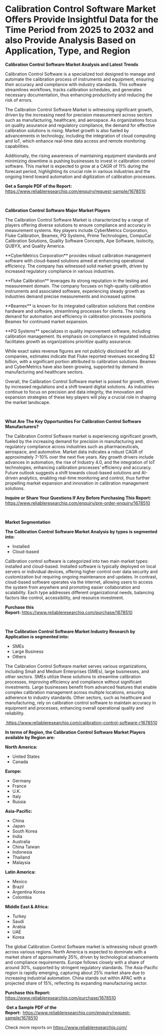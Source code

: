 <p><h1>Calibration Control Software Market Offers Provide Insightful Data for the Time Period from 2025 to 2032 and also Provide Analysis Based on Application, Type, and Region</h1></p><p><strong>Calibration Control Software Market Analysis and Latest Trends</strong></p>
<p><p>Calibration Control Software is a specialized tool designed to manage and automate the calibration process of instruments and equipment, ensuring their accuracy and compliance with industry standards. This software streamlines workflows, tracks calibration schedules, and generates necessary documentation, thus enhancing productivity and reducing the risk of errors.</p><p>The Calibration Control Software Market is witnessing significant growth, driven by the increasing need for precision measurement across sectors such as manufacturing, healthcare, and aerospace. As organizations focus on quality assurance and regulatory compliance, the demand for effective calibration solutions is rising. Market growth is also fueled by advancements in technology, including the integration of cloud computing and IoT, which enhance real-time data access and remote monitoring capabilities.</p><p>Additionally, the rising awareness of maintaining equipment standards and minimizing downtime is pushing businesses to invest in calibration control software. This market is expected to grow at a CAGR of 11% during the forecast period, highlighting its crucial role in various industries and the ongoing trend toward automation and digitization of calibration processes.</p></p>
<p><strong>Get a Sample PDF of the Report:&nbsp;</strong> <a href="https://www.reliableresearchiq.com/enquiry/request-sample/1678510?utm_campaign=3074&utm_medium=2&utm_source=Github&utm_content=ia&utm_term=09032025&utm_id=calibration-control-software">https://www.reliableresearchiq.com/enquiry/request-sample/1678510</a></p>
<p>&nbsp;</p>
<p><strong>Calibration Control Software Major Market Players</strong></p>
<p><p>The Calibration Control Software Market is characterized by a range of players offering diverse solutions to ensure compliance and accuracy in measurement systems. Key players include CyberMetrics Corporation, Fluke Calibration, Beamex, PQ Systems, Prime Technologies, CompuCal Calibration Solutions, Quality Software Concepts, Ape Software, Isolocity, QUBYX, and Quality America.</p><p>**CyberMetrics Corporation** provides robust calibration management software with cloud-based solutions aimed at enhancing operational efficiency. The company has witnessed solid market growth, driven by increased regulatory compliance in various industries. </p><p>**Fluke Calibration** leverages its strong reputation in the testing and measurement domain. The company focuses on high-quality calibration instruments and associated software, experiencing steady growth as industries demand precise measurements and increased uptime.</p><p>**Beamex** is known for its integrated calibration solutions that combine hardware and software, streamlining processes for clients. The rising demand for automation and efficiency in calibration processes positions Beamex for continued market expansion.</p><p>**PQ Systems** specializes in quality improvement software, including calibration management. Its emphasis on compliance in regulated industries facilitates growth as organizations prioritize quality assurance.</p><p>While exact sales revenue figures are not publicly disclosed for all companies, estimates indicate that Fluke reported revenues exceeding $2 billion, with a significant portion attributed to calibration solutions. Beamex and CyberMetrics have also been growing, supported by demand in manufacturing and healthcare sectors.</p><p>Overall, the Calibration Control Software market is poised for growth, driven by increased regulations and a shift toward digital solutions. As industries continue to focus on precision and data integrity, the innovation and expansion strategies of these key players will play a crucial role in shaping the market landscape.</p></p>
<p>&nbsp;</p>
<p><strong>What Are The Key Opportunities For Calibration Control Software Manufacturers?</strong></p>
<p><p>The Calibration Control Software market is experiencing significant growth, fueled by the increasing demand for precision in manufacturing and regulatory compliance across industries such as pharmaceuticals, aerospace, and automotive. Market data indicates a robust CAGR of approximately 7-10% over the next five years. Key growth drivers include advances in automation, the rise of Industry 4.0, and the integration of IoT technologies, enhancing calibration processes' efficiency and accuracy. Future outlook suggests a shift towards cloud-based solutions and AI-driven analytics, enabling real-time monitoring and control, thus further propelling market expansion and innovation in calibration management solutions.</p></p>
<p><strong>Inquire or Share Your Questions If Any Before Purchasing This Report:</strong> <a href="https://www.reliableresearchiq.com/enquiry/pre-order-enquiry/1678510?utm_campaign=3074&utm_medium=2&utm_source=Github&utm_content=ia&utm_term=09032025&utm_id=calibration-control-software">https://www.reliableresearchiq.com/enquiry/pre-order-enquiry/1678510</a></p>
<p>&nbsp;</p>
<p><strong>Market Segmentation</strong></p>
<p><strong>The Calibration Control Software Market Analysis by types is segmented into:</strong></p>
<p><ul><li>Installed</li><li>Cloud-based</li></ul></p>
<p><p>Calibration control software is categorized into two main market types: installed and cloud-based. Installed software is typically deployed on local servers or individual devices, offering higher control over data security and customization but requiring ongoing maintenance and updates. In contrast, cloud-based software operates via the internet, allowing users to access the system from anywhere and promoting easier collaboration and scalability. Each type addresses different organizational needs, balancing factors like control, accessibility, and resource investment.</p></p>
<p><strong>Purchase this Report:&nbsp;</strong><a href="https://www.reliableresearchiq.com/purchase/1678510?utm_campaign=3074&utm_medium=2&utm_source=Github&utm_content=ia&utm_term=09032025&utm_id=calibration-control-software">https://www.reliableresearchiq.com/purchase/1678510</a></p>
<p>&nbsp;</p>
<p><strong>The Calibration Control Software Market Industry Research by Application is segmented into:</strong></p>
<p><ul><li>SMEs</li><li>Large Business</li><li>Others</li></ul></p>
<p><p>The Calibration Control Software market serves various organizations, including Small and Medium Enterprises (SMEs), large businesses, and other sectors. SMEs utilize these solutions to streamline calibration processes, improving efficiency and compliance without significant investments. Large businesses benefit from advanced features that enable complex calibration management across multiple locations, ensuring adherence to industry standards. Other sectors, such as healthcare and manufacturing, rely on calibration control software to maintain accuracy in equipment and processes, enhancing overall operational quality and reliability.</p></p>
<p><a href="https://www.reliableresearchiq.com/calibration-control-software-r1678510?utm_campaign=3074&utm_medium=2&utm_source=Github&utm_content=ia&utm_term=09032025&utm_id=calibration-control-software">&nbsp;https://www.reliableresearchiq.com/calibration-control-software-r1678510</a></p>
<p><strong>In terms of Region, the Calibration Control Software Market Players available by Region are:</strong></p>
<p>
    <p> <strong> North America: </strong>
        <ul>
            <li>United States</li>
            <li>Canada</li>
        </ul>
        </p> 
    <p> <strong> Europe: </strong>
        <ul>
            <li>Germany</li>
            <li>France</li>
            <li>U.K.</li>
            <li>Italy</li>
            <li>Russia</li>
        </ul>
        </p> 
    <p> <strong> Asia-Pacific: </strong>
        <ul>
            <li>China</li>
            <li>Japan</li>
            <li>South Korea</li>
            <li>India</li>
            <li>Australia</li>
            <li>China Taiwan</li>
            <li>Indonesia</li>
            <li>Thailand</li>
            <li>Malaysia</li>
        </ul>
        </p> 
    <p> <strong> Latin America: </strong>
        <ul>
            <li>Mexico</li>
            <li>Brazil</li>
            <li>Argentina Korea</li>
            <li>Colombia</li>
        </ul>
        </p> 
    <p> <strong> Middle East & Africa: </strong>
        <ul>
            <li>Turkey</li>
            <li>Saudi</li>
            <li>Arabia</li>
            <li>UAE</li>
            <li>Korea</li>
        </ul>
    </p>
    </p>
<p><p>The global Calibration Control Software market is witnessing robust growth across various regions. North America is expected to dominate with a market share of approximately 35%, driven by technological advancements and compliance requirements. Europe follows closely with a share of around 30%, supported by stringent regulatory standards. The Asia-Pacific region is rapidly emerging, capturing about 25% market share due to increasing industrial automation. China stands out within APAC with a projected share of 15%, reflecting its expanding manufacturing sector.</p></p>
<p><strong>Purchase this Report: </strong><a href="https://www.reliableresearchiq.com/purchase/1678510?utm_campaign=3074&utm_medium=2&utm_source=Github&utm_content=ia&utm_term=09032025&utm_id=calibration-control-software">https://www.reliableresearchiq.com/purchase/1678510</a></p>
<p>&nbsp;<strong>Get a Sample PDF of the Report:&nbsp;&nbsp;</strong><a href="https://www.reliableresearchiq.com/enquiry/request-sample/1678510?utm_campaign=3074&utm_medium=2&utm_source=Github&utm_content=ia&utm_term=09032025&utm_id=calibration-control-software">https://www.reliableresearchiq.com/enquiry/request-sample/1678510</a></p>
<p><strong></strong></p>
<p>Check more reports on <a href="https://www.reliableresearchiq.com/?utm_campaign=3074&utm_medium=2&utm_source=Github&utm_content=ia&utm_term=09032025&utm_id=calibration-control-software">https://www.reliableresearchiq.com/</a></p>